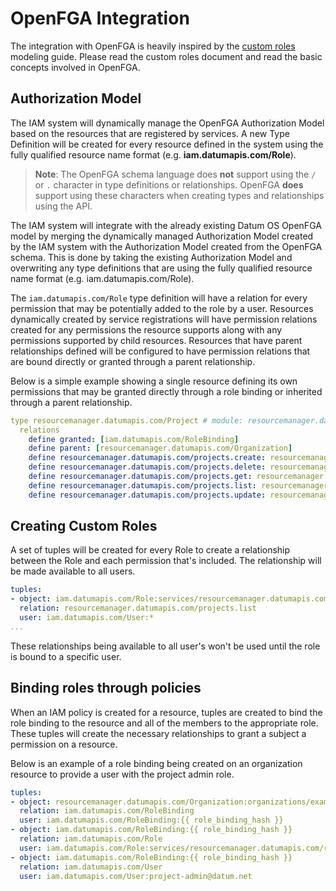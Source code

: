 # OpenFGA Integration

The integration with OpenFGA is heavily inspired by the [custom roles] modeling
guide. Please read the custom roles document and read the basic concepts
involved in OpenFGA.

[custom roles]: https://openfga.dev/docs/modeling/custom-roles

## Authorization Model

The IAM system will dynamically manage the OpenFGA Authorization Model based on
the resources that are registered by services. A new Type Definition will be
created for every resource defined in the system using the fully qualified
resource name format (e.g. **iam.datumapis.com/Role**).

> **Note**: The OpenFGA schema language does **not** support using the `/` or
> `.` character in type definitions or relationships. OpenFGA **does** support
> using these characters when creating types and relationships using the API.

The IAM system will integrate with the already existing Datum OS OpenFGA model
by merging the dynamically managed Authorization Model created by the IAM system
with the Authorization Model created from the OpenFGA schema. This is done by
taking the existing Authorization Model and overwriting any type definitions
that are using the fully qualified resource name format (e.g.
iam.datumapis.com/Role).

The `iam.datumapis.com/Role` type definition will have a relation for every
permission that may be potentially added to the role by a user. Resources
dynamically created by service registrations will have permission relations
created for any permissions the resource supports along with any permissions
supported by child resources. Resources that have parent relationships defined
will be configured to have permission relations that are bound directly or
granted through a parent relationship.

Below is a simple example showing a single resource defining its own permissions
that may be granted directly through a role binding or inherited through a
parent relationship.

```yaml
type resourcemanager.datumapis.com/Project # module: resourcemanager.datumapis.com, file: dynamically_managed_iam_datumapis_com.fga
  relations
    define granted: [iam.datumapis.com/RoleBinding]
    define parent: [resourcemanager.datumapis.com/Organization]
    define resourcemanager.datumapis.com/projects.create: resourcemanager.datumapis.com/projects.create from granted or resourcemanager.datumapis.com/projects.create from parent
    define resourcemanager.datumapis.com/projects.delete: resourcemanager.datumapis.com/projects.delete from granted or resourcemanager.datumapis.com/projects.delete from parent
    define resourcemanager.datumapis.com/projects.get: resourcemanager.datumapis.com/projects.get from granted or resourcemanager.datumapis.com/projects.get from parent
    define resourcemanager.datumapis.com/projects.list: resourcemanager.datumapis.com/projects.list from granted or resourcemanager.datumapis.com/projects.list from parent
    define resourcemanager.datumapis.com/projects.update: resourcemanager.datumapis.com/projects.update from granted or resourcemanager.datumapis.com/projects.update from parent
```

## Creating Custom Roles

A set of tuples will be created for every Role to create a relationship between
the Role and each permission that's included. The relationship will be made
available to all users.

```yaml
tuples:
- object: iam.datumapis.com/Role:services/resourcemanager.datumapis.com/roles/projectAdmin
  relation: resourcemanager.datumapis.com/projects.list
  user: iam.datumapis.com/User:*
...
```

These relationships being available to all user's won't be used until the role
is bound to a specific user.

## Binding roles through policies

When an IAM policy is created for a resource, tuples are created to bind the
role binding to the resource and all of the members to the appropriate role.
These tuples will create the necessary relationships to grant a subject a
permission on a resource.

Below is an example of a role binding being created on an organization resource
to provide a user with the project admin role.

```yaml
tuples:
- object: resourcemanager.datumapis.com/Organization:organizations/example-org
  relation: iam.datumapis.com/RoleBinding
  user: iam.datumapis.com/RoleBinding:{{ role_binding_hash }}
- object: iam.datumapis.com/RoleBinding:{{ role_binding_hash }}
  relation: iam.datumapis.com/Role
  user: iam.datumapis.com/Role:services/resourcemanager.datumapis.com/roles/projectAdmin
- object: iam.datumapis.com/RoleBinding:{{ role_binding_hash }}
  relation: iam.datumapis.com/User
  user: iam.datumapis.com/User:project-admin@datum.net
```
